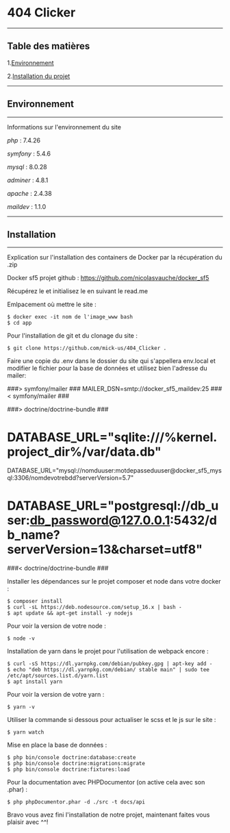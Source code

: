 # 404 Clicker

-----------------

## Table des matières
1.[Environnement](#environnement)

2.[Installation du projet](#installation)

-----------------

## Environnement

***
Informations sur l'environnement du site


_php_ : 7.4.26

_symfony_ : 5.4.6

_mysql_ : 8.0.28

_adminer_ : 4.8.1

_apache_ : 2.4.38

_maildev_ : 1.1.0

-----------------

## Installation

***
Explication sur l'installation des containers de Docker par la récupération du .zip

Docker sf5 projet github : https://github.com/nicolasvauche/docker_sf5

Récupérez le et initialisez le en suivant le read.me

Emlpacement où mettre le site :
```
$ docker exec -it nom de l'image_www bash
$ cd app
```

Pour l'installation de git et du clonage du site :
```
$ git clone https://github.com/mick-us/404_Clicker .
```

Faire une copie du .env dans le dossier du site qui s'appellera env.local et modifier le fichier pour la base de données et utilisez bien l'adresse du mailer:

###> symfony/mailer ###
MAILER_DSN=smtp://docker_sf5_maildev:25
###< symfony/mailer ###

###> doctrine/doctrine-bundle ###
 # DATABASE_URL="sqlite:///%kernel.project_dir%/var/data.db"
DATABASE_URL="mysql://nomduuser:motdepasseduuser@docker_sf5_mysql:3306/nomdevotrebdd?serverVersion=5.7"
 # DATABASE_URL="postgresql://db_user:db_password@127.0.0.1:5432/db_name?serverVersion=13&charset=utf8"
###< doctrine/doctrine-bundle ###


Installer les dépendances sur le projet composer et node dans votre docker :
```
$ composer install
$ curl -sL https://deb.nodesource.com/setup_16.x | bash -
$ apt update && apt-get install -y nodejs
```

Pour voir la version de votre node :
```
$ node -v
```

Installation de yarn dans le projet pour l'utilisation de webpack encore :
```
$ curl -sS https://dl.yarnpkg.com/debian/pubkey.gpg | apt-key add -
$ echo "deb https://dl.yarnpkg.com/debian/ stable main" | sudo tee /etc/apt/sources.list.d/yarn.list
$ apt install yarn
```

Pour voir la version de votre yarn :
```
$ yarn -v
```

Utiliser la commande si dessous pour actualiser le scss et le js sur le site :
```
$ yarn watch
```

Mise en place la base de données :
```
$ php bin/console doctrine:database:create
$ php bin/console doctrine:migrations:migrate
$ php bin/console doctrine:fixtures:load
```

Pour la documentation avec PHPDocumentor (on active cela avec son .phar) :
```
$ php phpDocumentor.phar -d ./src -t docs/api
```
Bravo vous avez fini l'installation de notre projet, maintenant faites vous plaisir avec ^^!
